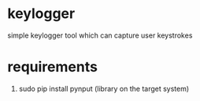 # keylogger
simple keylogger tool which can capture user keystrokes


# requirements
1. sudo pip install pynput (library on the target system)
